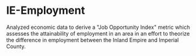# IE-Employment
Analyzed economic data to derive a "Job Opportunity Index" metric which assesses the attainability of employment in an area in an effort to theorize the difference in employment between the Inland Empire and Imperial County.  
